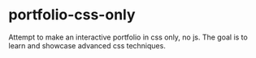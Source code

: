 # portfolio-css-only
Attempt to make an interactive portfolio in css only, no js. The goal is to learn and showcase advanced css techniques.
